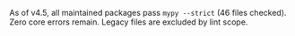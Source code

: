 As of v4.5, all maintained packages pass `mypy --strict` (46 files checked). Zero core errors remain.
Legacy files are excluded by lint scope.
